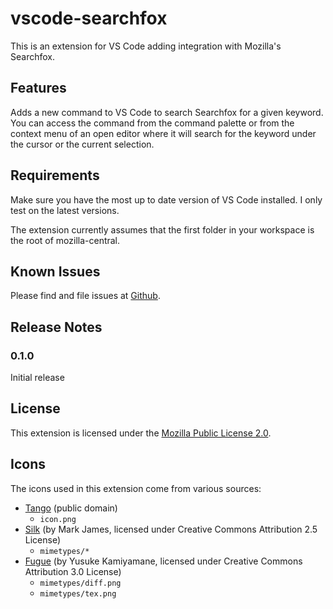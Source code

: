 # vscode-searchfox

This is an extension for VS Code adding integration with Mozilla's Searchfox.

## Features

Adds a new command to VS Code to search Searchfox for a given keyword. You can
access the command from the command palette or from the context menu of an open
editor where it will search for the keyword under the cursor or the current
selection.

## Requirements

Make sure you have the most up to date version of VS Code installed. I only test on the latest versions.

The extension currently assumes that the first folder in your workspace is the root of mozilla-central.

## Known Issues

Please find and file issues at [Github](https://github.com/FractalBrew/vscode-searchfox/issues).

## Release Notes

### 0.1.0

Initial release

## License

This extension is licensed under the [Mozilla Public License 2.0](https://www.mozilla.org/en-US/MPL/2.0/).

## Icons

The icons used in this extension come from various sources:

* [Tango](http://tango.freedesktop.org/) (public domain)
  * `icon.png`
* [Silk](http://www.famfamfam.com/lab/icons/silk/) (by Mark James, licensed under Creative Commons Attribution 2.5 License)
  * `mimetypes/*`
* [Fugue](http://p.yusukekamiyamane.com/) (by Yusuke Kamiyamane, licensed under Creative Commons Attribution 3.0 License)
  * `mimetypes/diff.png`
  * `mimetypes/tex.png`
